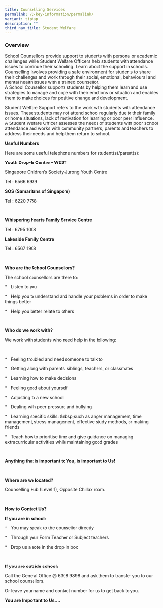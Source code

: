 ```yaml
---
title: Counselling Services
permalink: /2-key-information/permalink/
variant: tiptap
description: ""
third_nav_title: Student Welfare
---
```

<h3>Overview</h3>
<p>School Counsellors provide support to students with personal or academic
challenges while Student Welfare Officers help students with attendance
issues to continue their schooling. Learn about the support in schools.
<br>Counselling involves providing a safe environment for students to share
their challenges and work through their social, emotional, behavioural
and mental health issues with a trained counsellor.
<br>A School Counsellor supports students by helping them learn and use strategies
to manage and cope with their emotions or situation and enables them to
make choices for positive change and development.</p>
<p>Student Welfare Support refers to the work with students with attendance
issues. These students may not attend school regularly due to their family
or home situations, lack of motivation for learning or poor peer influence.
<br>A Student Welfare Officer assesses the needs of students with poor school
attendance and works with community partners, parents and teachers to address
their needs and help them return to school.</p>
<p></p>
<p><strong>Useful Numbers</strong>
</p>
<p>Here are some useful telephone numbers for student(s)/parent(s):</p>
<p></p>
<p><strong>Youth Drop-In Centre – WEST</strong>
</p>
<p>Singapore Children’s Society-Jurong Youth Centre</p>
<p>Tel : 6566 6989</p>
<p><strong>SOS (Samaritans of Singapore)</strong>
</p>
<p>Tel : 6220 7758</p>
<p>
<br>
</p>
<p><strong>Whispering Hearts Family Service Centre</strong>
</p>
<p>Tel : 6795 1008</p>
<p><strong>Lakeside Family Centre</strong>
</p>
<p>Tel : 6567 1908</p>
<p>
<br>
</p>
<p><strong>Who are the School Counsellors?</strong>
</p>
<p>The school counsellors are there to:&nbsp;&nbsp;</p>
<p>* &nbsp; Listen to you</p>
<p>* &nbsp; Help you to understand and handle your problems in order to make
things better</p>
<p>* &nbsp; Help you better relate to others</p>
<p>
<br>
</p>
<p><strong>Who do we work with?</strong>
</p>
<p>We work with students who need help in the following:&nbsp;&nbsp;</p>
<p>
<br>
</p>
<p>* &nbsp; Feeling troubled and need someone to talk to</p>
<p>* &nbsp; Getting along with parents, siblings, teachers, or classmates</p>
<p>* &nbsp; Learning how to make decisions</p>
<p>* &nbsp; Feeling good about yourself</p>
<p>* &nbsp; Adjusting to a new school</p>
<p>* &nbsp; Dealing with peer pressure and bullying</p>
<p>* &nbsp; Learning specific skills: &amp;nbsp;such as anger management,
time management, stress management, effective study methods, or making
friends</p>
<p>* &nbsp; Teach how to prioritise time and give guidance on managing extracurricular
activities while maintaining good grades</p>
<p>
<br>
</p>
<p><strong>Anything that is important to You, is important to Us!</strong>
</p>
<p>
<br>
</p>
<p><strong>Where are we located?</strong>
</p>
<p>Counselling Hub (Level 1), Opposite Chillax room.</p>
<p>
<br>
</p>
<p><strong>How to Contact Us?</strong>
</p>
<p><strong>If you are in school:</strong>
</p>
<p>* &nbsp; You may speak to the counsellor directly</p>
<p>* &nbsp; Through your Form Teacher or Subject teachers</p>
<p>* &nbsp; Drop us a note in the drop-in box</p>
<p>&nbsp;&nbsp;</p>
<p><strong>If you are outside school:</strong>
</p>
<p>Call the General Office @ 6308 9898 and ask them to transfer you to our
school counsellors.&nbsp;&nbsp;</p>
<p>Or leave your name and contact number for us to get back to you.</p>
<p><strong>You are Important to Us....</strong>
</p>
<p>
<br>
</p>